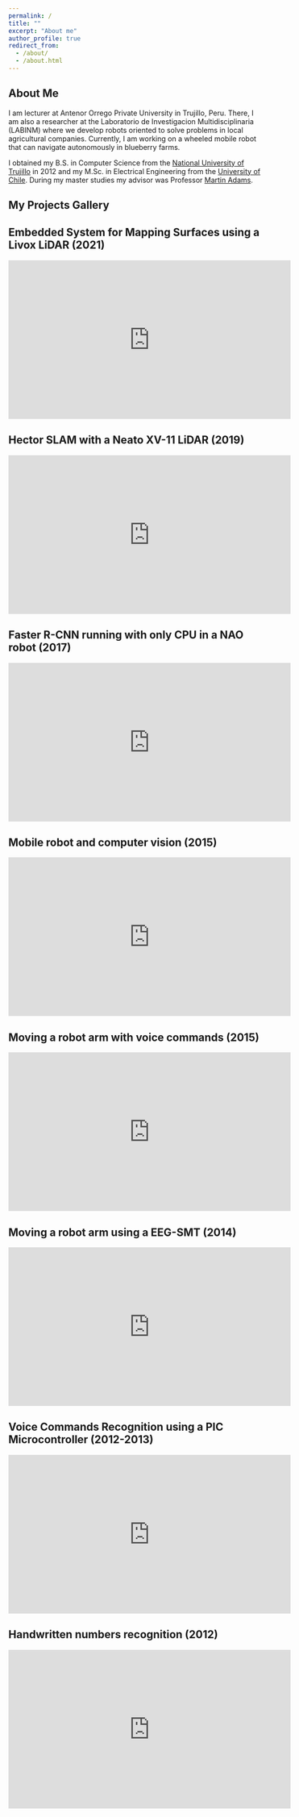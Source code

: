 ```yaml
---
permalink: /
title: ""
excerpt: "About me"
author_profile: true
redirect_from: 
  - /about/
  - /about.html
---
```


About Me
--------

I am lecturer at Antenor Orrego Private University in Trujillo, Peru. There, I am also a researcher at the Laboratorio de Investigacion Multidisciplinaria (LABINM) where we develop robots oriented to solve problems in local agricultural companies. Currently, I am working on a wheeled mobile robot that can navigate autonomously in blueberry farms.

I obtained my B.S. in Computer Science from the [National University of Trujillo](https://www.unitru.edu.pe/) in 2012 and my M.Sc. in Electrical Engineering from the [University of Chile](https://ingenieria.uchile.cl/sobre-la-fcfm/estructura/departamentos/ingenieria-electrica). During my master studies my advisor was Professor [Martin Adams](https://www.cec.uchile.cl/~martin/).


My Projects Gallery
---------------

## Embedded System for Mapping Surfaces using a Livox LiDAR (2021)
<iframe width="560" height="315" src="https://www.youtube.com/embed/vDJvvX_dpZ4" title="YouTube video player" frameborder="0" allow="accelerometer; autoplay; clipboard-write; encrypted-media; gyroscope; picture-in-picture; web-share" allowfullscreen></iframe>

## Hector SLAM with a Neato XV-11 LiDAR (2019)
<iframe width="560" height="315" src="https://www.youtube.com/embed/k4hMCkBH_Sw" title="YouTube video player" frameborder="0" allow="accelerometer; autoplay; clipboard-write; encrypted-media; gyroscope; picture-in-picture; web-share" allowfullscreen></iframe>

## Faster R-CNN running with only CPU in a NAO robot (2017)
<iframe width="560" height="315" src="https://www.youtube.com/embed/PKmV9E5cT8Q" title="YouTube video player" frameborder="0" allow="accelerometer; autoplay; clipboard-write; encrypted-media; gyroscope; picture-in-picture; web-share" allowfullscreen></iframe>

## Mobile robot and computer vision (2015)
<iframe width="560" height="315" src="https://www.youtube.com/embed/e_907W_Ju60" title="YouTube video player" frameborder="0" allow="accelerometer; autoplay; clipboard-write; encrypted-media; gyroscope; picture-in-picture; web-share" allowfullscreen></iframe>

## Moving a robot arm with voice commands (2015)
<iframe width="560" height="315" src="https://www.youtube.com/embed/sh-Uc7KwrGg" title="YouTube video player" frameborder="0" allow="accelerometer; autoplay; clipboard-write; encrypted-media; gyroscope; picture-in-picture; web-share" allowfullscreen></iframe>

## Moving a robot arm using a EEG-SMT (2014)
<iframe width="560" height="315" src="https://www.youtube.com/embed/MiCEIGAyS6g" title="YouTube video player" frameborder="0" allow="accelerometer; autoplay; clipboard-write; encrypted-media; gyroscope; picture-in-picture; web-share" allowfullscreen></iframe>

## Voice Commands Recognition using a PIC Microcontroller (2012-2013)
<iframe width="560" height="315" src="https://www.youtube.com/embed/Hw3WJRFMBK0?start=6" title="YouTube video player" frameborder="0" allow="accelerometer; autoplay; clipboard-write; encrypted-media; gyroscope; picture-in-picture; web-share" allowfullscreen></iframe>

## Handwritten numbers recognition (2012)
<iframe width="560" height="315" src="https://www.youtube.com/embed/A7Zw7b64shE?start=3" title="YouTube video player" frameborder="0" allow="accelerometer; autoplay; clipboard-write; encrypted-media; gyroscope; picture-in-picture; web-share" allowfullscreen></iframe>
